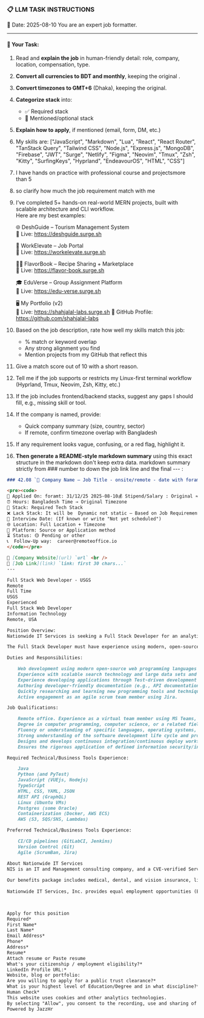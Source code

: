 ### 📋 LLM TASK INSTRUCTIONS  
📅 Date: 2025-08-10
You are an expert job formatter.

---

#### 🔧 Your Task:
1. Read and **explain the job** in human-friendly detail: role, company, location, compensation, type.  
2. **Convert all currencies to BDT and monthly**, keeping the original .  
3. **Convert timezones to GMT+6** (Dhaka), keeping the original.  
4. **Categorize stack** into:  
   - ✅ Required stack  
   - 🔧 Mentioned/optional stack  
5. **Explain how to apply**, if mentioned (email, form, DM, etc.)  
7. My skills are: ["JavaScript", "Markdown", "Lua", "React", "React Router", "TanStack Query", "Tailwind CSS", "Node.js", "Express.js", "MongoDB", "Firebase", "JWT", "Surge", "Netlify", "Figma", "Neovim", "Tmux", "Zsh", "Kitty", "SurfingKeys", "Hyprland", "EndeavourOS", "HTML", "CSS"]
8. I have hands on practice with professional course and projectsmore than 5
9. so clarify how much the job requirement match with me 
10. I’ve completed 5+ hands-on real-world MERN projects, built with scalable architecture and CLI workflow.  
    Here are my best examples:

      🌐 DeshGuide – Tourism Management System  
    🔗 Live: https://deshguide.surge.sh

    💼 WorkElevate – Job Portal  
    🔗 Live: https://workelevate.surge.sh

    🧑‍🍳 FlavorBook – Recipe Sharing + Marketplace  
    🔗 Live: https://flavor-book.surge.sh

    🎓 EduVerse – Group Assignment Platform  
    🔗 Live: https://edu-verse.surge.sh

    🖥️ My Portfolio (v2)  
    🔗 Live: https://shahjalal-labs.surge.sh
    🚀 GitHub Profile: https://github.com/shahjalal-labs

11. Based on the job description, rate how well my skills match this job:  
    - % match or keyword overlap  
    - Any strong alignment you find  
    - Mention projects from my GitHub that reflect this

12. Give a match score out of 10 with a short reason.

13. Tell me if the job supports or restricts my Linux-first terminal workflow (Hyprland, Tmux, Neovim, Zsh, Kitty, etc.)

14. If the job includes frontend/backend stacks, suggest any gaps I should fill, e.g., missing skill or tool.

15. If the company is named, provide:  
    - Quick company summary (size, country, sector)  
    - If remote, confirm timezone overlap with Bangladesh

16. If any requirement looks vague, confusing, or a red flag, highlight it.


17. **Then generate a README-style markdown summary** using this exact structure in the markdown don't keep extra data. markdown summary strictly from ### number to down the job link line and the final --- :
```markdown
### 42.08 `🏢 Company Name — Job Title - onsite/remote - date with foramt: 31/12/25 - bdt salary with BDT suffix`

<pre><code>
📅 Applied On: foramt: 31/12/25 2025-08-10💰 Stipend/Salary : Original ≈ Converted BDT / Monthly
⏰ Hours: Bangladesh Time → Original Timezone
🧰 Stack: Required Tech Stack
❌ Lack Stack: It will be  Dynamic not static – Based on Job Requirements: For your example added: mysql, postgres, redis, docker, nginx, aws, gcp, azure, firebase, netlify, surge, figma, sketch, etc.
📆 Interview Date: (If known or write "Not yet scheduled")
🌐 Location: Full Location + Timezone
🧭 Platform: Source or Application method
⏳ Status: 🟡 Pending or other
📞  Follow-Up way:  career@remoteoffice.io
</code></pre>

🔗 [Company Website](url) `url` <br />
🔗 [Job Link](link) `link: first 30 chars...`
---

Full Stack Web Developer - USGS
Remote
Full Time
USGS
Experienced
Full Stack Web Developer
Information Technology
Remote, USA

Position Overview:
Nationwide IT Services is seeking a Full Stack Developer for an analytical, results-driven Full-Stack Developer who will work with team members to troubleshoot and improve current Full Stack applications and processes for the U.S. Geological Survey (USGS), Water Mission Area (WMA) Enterprise Technology Office (ETO).

The Full Stack Developer must have experience using modern, open-source software to prototype and deploy full-stack web applications, including all aspects of server-side processing, data storage, and integration with front-end development. You should have excellent communication, computer, and project management skills. To succeed as a full-stack developer, you should be focused on building a better, more efficient program and creating a better end-user experience. You should be knowledgeable, collaborative, and motivated when working in an Agile scrum context.

Duties and Responsibilities:

    Web development using modern open-source web programming languages and frameworks. Developing and consuming web-based, RESTful APIs.
    Experience with scalable search technology and large data sets and scaling their handling and storage; working with relational and non-relational database systems.
    Experience developing applications through Test-driven development processes; use of version control systems, specifically Git and GitLab. Using and working with open-source solutions and the community.
    Authoring developer-friendly documentation (e.g., API documentation, deployment operations).
    Quickly researching and learning new programming tools and techniques.
    Active engagement as an agile scrum team member using Jira.

Job Qualifications:

    Remote office. Experience as a virtual team member using MS Teams, Office 365, SharePoint, and Jira with reliable internet, responsiveness, and availability. Upload bandwidth for pair programming and video sharing is required. Ability to obtain a Public Trust clearance and secure work location.
    Degree in computer programming, computer science, or a related field with 10 years of development experience, with most of that on agile development teams.
    Fluency or understanding of specific languages, operating systems, and platforms.
    Strong understanding of the software development life cycle and programming techniques and tools in an agile scrum environment. Excellent project and time management skills. Clearly communicates and works with stakeholders at every level.
    Designs and develops continuous integration/continuous deploy workflows. Researches and implements data-as-code technologies. Defines and configures unit and integration testing platforms to ensure code correctness between releases.
    Ensures the rigorous application of defined information security/information assurance policies, principles, and practices to software products in a government contract setting.

Required Technical/Business Tools Experience:

    Java
    Python (and PyTest)
    JavaScript (VUEjs, Nodejs)
    TypeScript
    HTML, CSS, YAML, JSON
    REST API (GraphQL)
    Linux (Ubuntu VMs)
    Postgres (some Oracle)
    Containerization (Docker, AWS ECS)
    AWS (S3, SQS/SNS, Lambdas)

Preferred Technical/Business Tools Experience:

    CI/CD pipelines (GitLabCI, Jenkins)
    Version Control (Git)
    Agile (ScrumBan, Jira)

About Nationwide IT Services
NIS is an IT and Management consulting company, and a CVE-verified Service Disabled Veteran Owned Small Business. Our mission is to deliver value-added services to our customers, leveraging technology, people, and industry best practices to implement innovative solutions through our trusted employees and team members.  
 
Our benefits package includes medical, dental, and vision insurance, life and disability insurance, 401(k) plan with employer match, paid holidays, PTO (sick/vacation), commuter benefits, employee assistance program (EAP) and educational reimbursement along with Pet Insurance.
 
Nationwide IT Services, Inc. provides equal employment opportunities (EEO) to all qualified applicants for employment without regard to race, color, religion, sex, national origin, sexual orientation, gender identity, genetics, disability or protected veteran status.


 
Apply for this position
Required*
First Name*
Last Name*
Email Address*
Phone*
Address*
Resume*
Attach resume or Paste resume
What's your citizenship / employment eligibility?*
LinkedIn Profile URL:*
Website, blog or portfolio:
Are you willing to apply for a public trust clearance?*
What is your highest level of Education/Degree and in what discipline?*
Human Check*
This website uses cookies and other analytics technologies.
By selecting "Allow", you consent to the recording, use and sharing of your website activity by this website and its service providers.
Powered by JazzHr

```